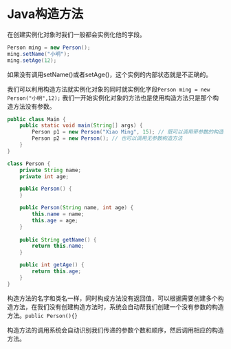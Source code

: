 # Java构造方法

在创建实例化对象时我们一般都会实例化他的字段。
```java
Person ming = new Person();
ming.setName("小明");
ming.setAge(12);
```
如果没有调用setName()或者setAge()，这个实例的内部状态就是不正确的。

我们可以利用构造方法就实例化对象的同时就实例化字段`Person ming = new Person("小明",12);` 我们一开始实例化对象的方法也是使用构造方法只是那个构造方法没有参数。
```java
public class Main {
    public static void main(String[] args) {
        Person p1 = new Person("Xiao Ming", 15); // 既可以调用带参数的构造方法
        Person p2 = new Person(); // 也可以调用无参数构造方法
    }
}

class Person {
    private String name;
    private int age;

    public Person() {
    }

    public Person(String name, int age) {
        this.name = name;
        this.age = age;
    }
    
    public String getName() {
        return this.name;
    }

    public int getAge() {
        return this.age;
    }
}
```
构造方法的名字和类名一样，同时构成方法没有返回值，可以根据需要创建多个构造方法，在我们没有创建构造方法时，系统会自动帮我们创建一个没有参数的构造方法。`public Person(){}`

构造方法的调用系统会自动识别我们传递的参数个数和顺序，然后调用相应的构造方法。